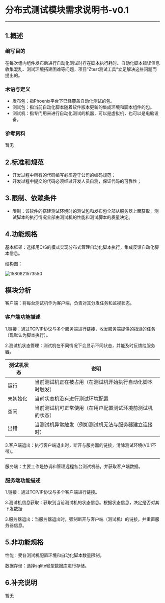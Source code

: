 # 分布式测试模块需求说明书-v0.1

------

## 1.概述

### 编写目的

在每次组内组件发布后进行自动化测试时存在脚本执行耗时、自动化脚本错误信息收集混乱、测试环境搭建困难等问题，项目“Ztest测试工具“立足解决这些问题而提出的。

### 术语与定义

- 发布包：指Phoenix平台下已经覆盖自动化测试的包。
- 测试包：指当前自动化脚本随着软件版本更新的集成环境和脚本组件的包。
- 测试机：指专门用来进行自动化测试的机器，可以是虚拟机，也可以是电脑设备。

### 参考资料

暂无

## 2.标准和规范

- 开发过程中所有的代码编写必须遵守公司的编码规范；
- 开发过程中提交的代码必须经过开发人员自测，保证代码的可靠性；

## 3.限制、依赖条件

- 限制：该软件的搭建测试环境时的测试包和发布包全部从服务器上面获取，测试脚本的执行情况全部由测试机的性能和测试脚本的质量决定。

## 4.功能规格

基本框架：选择用C/S的模式实现分布式管理自动化脚本执行，集成反馈自动化脚本信息。

结构图：

![1580821573550](C:\Users\jz\AppData\Roaming\Typora\typora-user-images\1580821573550.png)

## 模块分析

客户端：将每台测试机作为客户端，负责对其分发任务和监视状态。

### 客户端功能描述

1.链接：通过TCP/IP协议与多个服务端进行链接，收发服务端提供的指派的任务（现默认为脚本执行）。

2.测试机状态管理：测试机在不同情况下会显示不同状态，并能及时反馈给服务器。

| 测试机状态 | 说明                                                     |
| ---------- | -------------------------------------------------------- |
| 运行       | 当前测试机正在被占用（在测试机开始执行自动化脚本时触发） |
| 未初始化   | 当前状态机没有进行测试环境配置                           |
| 空闲       | 当前测试机可正常使用（在用户配置测试环境前测试机的状态） |
| 出错       | 当测试机异常触发（例如测试机无法与服务器建立连接时）     |

3.客户端退出：执行客户端退出时，断开与服务器的链接，清除测试环境(V0.1不带)。

------

服务端：主要工作是协调和管理远程各台测试机器，并获取客户端数据。

### 服务端功能描述

1.链接：通过TCP/IP协议与多个客户端进行链接。

3.测试机信息获取：获取到当前测试机的状态信息。根据状态信息，决定是否对其下发数据

3.服务器退出：当服务器退出时，强制断开与客户端（测试机）的链接，并重置服务器信息。

## 5.非功能规格

性能：受各测试机配置环境和自动化脚本数量限制。

数据存储：选择sqlite轻型数据库进行存储。

## 6.补充说明

暂无
